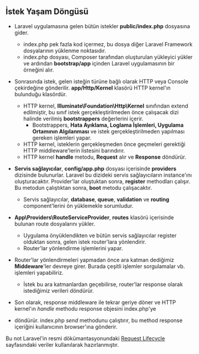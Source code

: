 ## İstek Yaşam Döngüsü

* Laravel uygulamasına gelen bütün istekler **public/index.php** dosyasına gider.
  * index.php pek fazla kod içermez, bu dosya diğer Laravel Framework dosyalarının yüklenme noktasıdır.
  * index.php dosyası, Composer tarafından oluşturulan yükleyici yükler ve ardından **bootstrap/app** içinden
  Laravel uygulamasının bir örneğini alır.
  
* Sonrasında istek, gelen isteğin türüne bağlı olarak HTTP veya Console çekirdeğine gönderilir. **app/Http/Kernel** klasörü
HTTP kernel'ın bulunduğu klasördür.
  * HTTP kernel, **Illuminate\Foundation\Http\Kernel** sınıfından extend edilmiştir, bu sınıf istek gerçekleştirilmeden
  önce çalışacak dizi halinde verilmiş **bootstrappers** değerlerini içerir.
    * Bootstrappers, **Hata Ayıklama, Loglama İşlemleri, Uygulama Ortamının Algılanması** ve istek gerçekleştirilmeden
    yapılması gereken işlemleri yapar.
  * HTTP kernel, isteklerin gerçekleşmeden önce geçmeleri gerektiği HTTP middleware'lerin listesini barındırır.
  * HTTP kernel **handle** metodu, **Request** alır ve **Response** döndürür.

* **Servis sağlayıcılar**, **config/app.php** dosyası içerisinde **providers** dizisinde bulunurlar. Laravel bu dizideki
servis sağlayıcıların instance'ını oluşturacaktır. Provider'lar oluştuktan sonra, **register** methodları çalışır. Bu metodun
çalıştıktan sonra, **boot** metodu çalışacaktır.
  * Servis sağlayıcılar, **database**, **queue**, **validation** ve **routing** component'lerini ön yüklemekle sorumludur.

* **App\Providers\RouteServiceProvider**, **routes** klasörü içerisinde bulunan route dosyalarını yükler.
  * Uygulama önyüklendikten ve bütün servis sağlayıcılar register olduktan sonra, gelen istek router'lara yönlendirir.
  * Router'lar yönlendirme işlemlerini yapar.

* Router'lar yönlendirmeleri yapmadan önce ara katman dediğimiz **Middeware**'ler devreye girer. Burada çeşitli işlemler
sorgulamalar vb. işlemleri yapabiliriz.
  * İstek bu ara katmanlardan geçebilirse, router'lar response olarak istediğimiz verileri döndürür.

* Son olarak, response middleware ile tekrar geriye döner ve HTTP kernel'ın *handle* methodu response objesini index.php'ye
* döndürür. index.php *send* methodunu çalıştırır, bu method response içeriğini kullanıcının browser'ına gönderir.

Bu not Laravel'in resmi dökümantasyonundaki [Request Lifecycle](https://laravel.com/docs/8.x/lifecycle) sayfasındaki veriler kullanılarak hazırlanmıştır.
